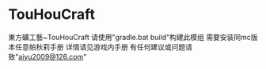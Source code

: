 # TouHouCraft
東方礦工藝~TouHouCraft
请使用"gradle.bat build"构建此模组
需要安装同mc版本任意帕秋莉手册
详情请见游戏内手册
有任何建议或问题请致"aiyu2009@126.com"
